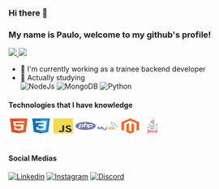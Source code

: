 ### Hi there 👋
### My name is Paulo, welcome to my github's profile!

<div>
  <a href="https://github.com/pjcesar-dev">
    <img height="180em" src="https://github-readme-stats.vercel.app/api?username=PauloJunior16&show_icons=true&theme=dracula&include_all_commits=true&count_private=true">
    <img height="180em" src="https://github-readme-stats.vercel.app/api/top-langs/?username=PauloJunior16&layout=compact&langs_count=16&theme=dracula"/>
    </a>
</div>

- 🔭 I'm currently working as a trainee backend developer 
- 📖 Actually studying
   <div style="display: inline_block">
    <img aling="center" alt="NodeJs" title="NodeJS" src="https://img.shields.io/badge/Node.js-43853D?style=for-the-badge&logo=node.js&logoColor=white">
  <img aling="center" alt="MongoDB" title="MongoDB" src="https://img.shields.io/badge/MongoDB-4EA94B?style=for-the-badge&logo=mongodb&logoColor=white">
  <img aling="center" alt="Python" title="Python" src="https://img.shields.io/badge/Python-14354C?style=for-the-badge&logo=python&logoColor=white">
     </div>
  
 #### Technologies that I have knowledge
 <div style="display: inline_block">
    <img aling="center" alt="HTML5" title="HTML5" height="30" width="40" src="https://raw.githubusercontent.com/devicons/devicon/master/icons/html5/html5-original.svg">
  <img aling="center" alt="CSS3" title="CSS3" height="30" width="40" src="https://raw.githubusercontent.com/devicons/devicon/master/icons/css3/css3-original.svg">
  <img aling="center" alt="Javascript" title="Javascript" height="30" width="40" src="https://raw.githubusercontent.com/devicons/devicon/master/icons/javascript/javascript-original.svg">
  <img aling="center" alt="PHP" title="PHP" height="30" width="40" src="https://raw.githubusercontent.com/devicons/devicon/master/icons/php/php-plain.svg">
  <img aling="center" alt="MySQL" title="MySQL" height="30" width="40" src="https://raw.githubusercontent.com/devicons/devicon/master/icons/mysql/mysql-original-wordmark.svg">
  <img aling="center" alt="Magento 2" title="Magento 2" height="30" width="40" src="https://raw.githubusercontent.com/devicons/devicon/master/icons/magento/magento-original.svg">
  <img aling="center" alt="Java" title="Java" height="30" width="40" src="https://raw.githubusercontent.com/devicons/devicon/master/icons/java/java-original-wordmark.svg">
 </div><br>
 
 #### Social Medias
 <div style="display: inline_block">
    <a href="https://www.linkedin.com/in/paulo-cesar-356016193/"><img aling="center" alt="Linkedin" title="Linkedin"  src="https://img.shields.io/badge/LinkedIn-0077B5?style=for-the-badge&logo=linkedin&logoColor=white"></a>
  <a href="https://www.instagram.com/pcsouza116/"><img aling="center" alt="Instagram" title="Instagram" src="https://img.shields.io/badge/Instagram-E4405F?style=for-the-badge&logo=instagram&logoColor=white"></a>
  <a href="#"><img aling="center" alt="Discord" title="Discord" src="https://img.shields.io/badge/Discord-7289DA?style=for-the-badge&logo=discord&logoColor=white"></a>
  
  </div>
  


